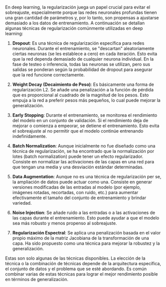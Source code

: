 En deep learning, la regularización juega un papel crucial para evitar el sobreajuste, especialmente porque las redes neuronales profundas tienen una gran cantidad de parámetros y, por lo tanto, son propensas a ajustarse demasiado a los datos de entrenamiento. A continuación se detallan algunas técnicas de regularización comúnmente utilizadas en deep learning:

1. **Dropout**: Es una técnica de regularización específica para redes neuronales. Durante el entrenamiento, se "descartan" aleatoriamente ciertas neuronas (se les establece a cero) en cada iteración. Esto evita que la red dependa demasiado de cualquier neurona individual. En la fase de testeo o inferencia, todas las neuronas se utilizan, pero sus salidas se ponderan según la probabilidad de dropout para asegurar que la red funcione correctamente.

2. **Weight Decay (Decaimiento de Peso)**: Es básicamente una forma de regularización L2. Se añade una penalización a la función de pérdida que es proporcional al cuadrado de la magnitud de los pesos. Esto empuja a la red a preferir pesos más pequeños, lo cual puede mejorar la generalización.

3. **Early Stopping**: Durante el entrenamiento, se monitorea el rendimiento del modelo en un conjunto de validación. Si el rendimiento deja de mejorar o comienza a empeorar, se detiene el entrenamiento. Esto evita el sobreajuste al no permitir que el modelo continúe entrenando indefinidamente.

4. **Batch Normalization**: Aunque inicialmente no fue diseñado como una técnica de regularización, se ha encontrado que la normalización por lotes (batch normalization) puede tener un efecto regularizador. Consiste en normalizar las activaciones de las capas en una red para que tengan una media y una desviación estándar determinadas.

5. **Data Augmentation**: Aunque no es una técnica de regularización per se, la ampliación de datos puede actuar como una. Consiste en generar versiones modificadas de las entradas al modelo (por ejemplo, imágenes rotadas, recortadas, con ruido, etc.) para aumentar efectivamente el tamaño del conjunto de entrenamiento y brindar variedad.

6. **Noise Injection**: Se añade ruido a las entradas o a las activaciones de las capas durante el entrenamiento. Esto puede ayudar a que el modelo sea más robusto y menos propenso al sobreajuste.

7. **Regularización Espectral**: Se aplica una penalización basada en el valor propio máximo de la matriz Jacobiana de la transformación de una capa. Ha sido propuesto como una técnica para mejorar la robustez y la generalización.


Estas son solo algunas de las técnicas disponibles. La elección de la técnica o la combinación de técnicas depende de la arquitectura específica, el conjunto de datos y el problema que se esté abordando. Es común combinar varias de estas técnicas para lograr el mejor rendimiento posible en términos de generalización.